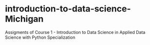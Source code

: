 # introduction-to-data-science-Michigan
 Assigments of Course 1 - Introduction to Data Science in Applied Data Science with Python Specialization
